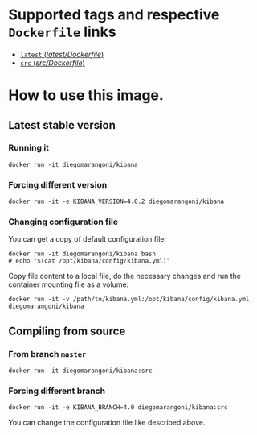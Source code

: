 # Supported tags and respective `Dockerfile` links

-   [`latest` (*latest/Dockerfile*)](https://github.com/diegomarangoni/docker-kibana/blob/master/Dockerfile)
-   [`src` (*src/Dockerfile*)](https://github.com/diegomarangoni/docker-kibana/blob/release/src/Dockerfile)

# How to use this image.

## Latest stable version

### Running it

    docker run -it diegomarangoni/kibana

### Forcing different version

    docker run -it -e KIBANA_VERSION=4.0.2 diegomarangoni/kibana

### Changing configuration file

You can get a copy of default configuration file:

    docker run -it diegomarangoni/kibana bash
    # echo "$(cat /opt/kibana/config/kibana.yml)"

Copy file content to a local file, do the necessary changes and run the container mounting file as a volume:

    docker run -it -v /path/to/kibana.yml:/opt/kibana/config/kibana.yml diegomarangoni/kibana

## Compiling from source

### From branch `master`

    docker run -it diegomarangoni/kibana:src

### Forcing different branch

    docker run -it -e KIBANA_BRANCH=4.0 diegomarangoni/kibana:src

You can change the configuration file like described above.
